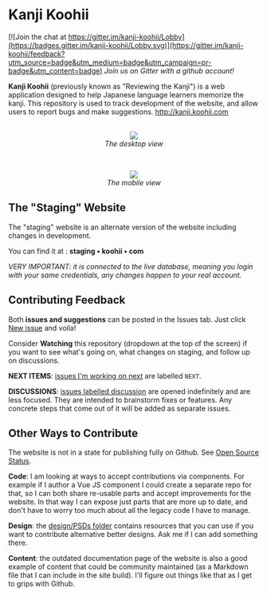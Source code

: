 # Kanji Koohii

[![Join the chat at https://gitter.im/kanji-koohii/Lobby](https://badges.gitter.im/kanji-koohii/Lobby.svg)](https://gitter.im/kanji-koohii/feedback?utm_source=badge&utm_medium=badge&utm_campaign=pr-badge&utm_content=badge)  _Join us on Gitter with a github account!_

**Kanji Koohii** (previously known as "Reviewing the Kanji") is a web application designed to help Japanese language learners memorize the kanji. This repository is used to track development of the website, and allow users to report bugs and make suggestions. http://kanji.koohii.com
<br>
<br>
<p align="center">
  <img src="https://raw.githubusercontent.com/fabd/kanji-koohii/master/images/kanji-koohii-desktop-preview-2017-01-14.png"><br>
  <em>The desktop view</em>
</p>
<br>
<p align="center">
  <img src="https://raw.githubusercontent.com/fabd/kanji-koohii/master/images/kanji-koohii-mobile-preview-2017-01-14.png"><br>
  <em>The mobile view</em>
</p>

## The "Staging" Website

The "staging" website is an alternate version of the website including changes in development.

You can find it at : **staging • koohii • com**

*VERY IMPORTANT: it is connected to the live database, meaning you login with your same credentials, any changes happen to your real account.*

## Contributing Feedback

Both **issues and suggestions** can be posted in the Issues tab. Just click [New issue](https://github.com/fabd/kanji-koohii/issues/new) and voila!

Consider **Watching** this repository (dropdown at the top of the screen) if you want to see what's going on, what changes on staging, and follow up on discussions.

**NEXT ITEMS**: [issues I'm working on next](https://github.com/fabd/kanji-koohii/issues?q=is%3Aissue+is%3Aopen+label%3ANEXT) are labelled `NEXT`.

**DISCUSSIONS**: [issues labelled discussion](https://github.com/fabd/kanji-koohii/issues?utf8=%E2%9C%93&q=is%3Aissue%20is%3Aopen%20label%3Adiscussion%20) are opened indefinitely and are less focused. They are intended to brainstorm fixes or features. Any concrete steps that come out of it will be added as separate issues.

## Other Ways to Contribute

The website is not in a state for publishing fully on Github. See [Open Source Status](https://github.com/fabd/kanji-koohii/wiki/Open-Source-Status).

**Code**: I am looking at ways to accept contributions via components. For example if I author a Vue JS component I could create a separate repo for that, so I can both share re-usable parts and accept improvements for the website. In that way I can expose just parts that are more up to date, and don't have to worry too much about all the legacy code I have to manage.

**Design**: the [design/PSDs folder](https://github.com/fabd/kanji-koohii/tree/master/design/PSDs)  contains resources that you can use if you want to contribute alternative better designs. Ask me if I can add something there.

**Content**: the outdated documentation page of the website is also a good example of content that could be community maintained (as a Markdown file that I can include in the site build). I'll figure out things like that as I get to grips with Github.
